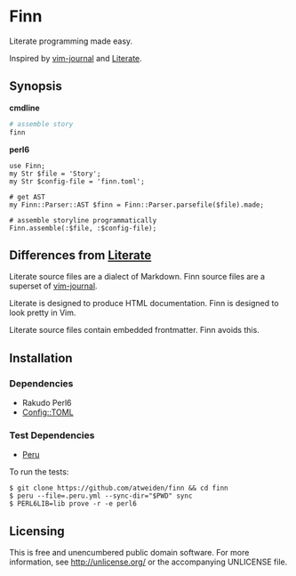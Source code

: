 # Finn

Literate programming made easy.

Inspired by [vim-journal] and [Literate].


## Synopsis

**cmdline**

```sh
# assemble story
finn
```

**perl6**

```perl6
use Finn;
my Str $file = 'Story';
my Str $config-file = 'finn.toml';

# get AST
my Finn::Parser::AST $finn = Finn::Parser.parsefile($file).made;

# assemble storyline programmatically
Finn.assemble(:$file, :$config-file);
```


## Differences from [Literate]

Literate source files are a dialect of Markdown. Finn source files are
a superset of [vim-journal].

Literate is designed to produce HTML documentation. Finn is designed
to look pretty in Vim.

Literate source files contain embedded frontmatter. Finn avoids this.


## Installation

### Dependencies

- Rakudo Perl6
- [Config::TOML](https://github.com/atweiden/config-toml)

### Test Dependencies

- [Peru](https://github.com/buildinspace/peru)

To run the tests:

```
$ git clone https://github.com/atweiden/finn && cd finn
$ peru --file=.peru.yml --sync-dir="$PWD" sync
$ PERL6LIB=lib prove -r -e perl6
```


## Licensing

This is free and unencumbered public domain software. For more
information, see http://unlicense.org/ or the accompanying UNLICENSE file.


[vim-journal]: https://github.com/junegunn/vim-journal
[Literate]: https://github.com/zyedidia/Literate
